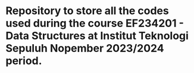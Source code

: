 # Repository to store all the codes used during the course EF234201 - Data Structures at Institut Teknologi Sepuluh Nopember 2023/2024 period.
